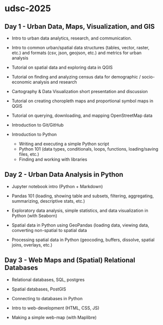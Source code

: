 # udsc-2025

## Day 1 - Urban Data, Maps, Visualization, and GIS

- Intro to urban data analytics, research, and communication.

- Intro to common urban/spatial data structures (tables, vector, raster, etc.) and formats (csv, json, geojson, etc.) and metrics for urban analysis

- Tutorial on spatial data and exploring data in QGIS

- Tutorial on finding and analyzing census data for demographic / socio-economic analysis and research
    
- Cartography & Data Visualization short presentation and discussion

- Tutorial on creating choropleth maps and proportional symbol maps in QGIS

- Tutorial on querying, downloading, and mapping OpenStreetMap data

- Introduction to Git/GitHub

- Introduction to Python 
    - Writing and executing a simple Python script
    - Python 101 (data types, conditionals, loops, functions, loading/saving files, etc.)
    - Finding and working with libraries


## Day 2 - Urban Data Analysis in Python

- Jupyter notebook intro (Python + Markdown)

- Pandas 101 (loading, showing table and subsets, filtering, aggregating, summarizing, descriptive stats, etc.)

- Exploratory data analysis, simple statistics, and data visualization in Python (with Seaborn)

- Spatial data in Python using GeoPandas (loading data, viewing data, converting non-spatial to spatial data

- Processing spatial data in Python (geocoding, buffers, dissolve, spatial joins, overlays, etc.)


## Day 3 - Web Maps and (Spatial) Relational Databases

- Relational databases, SQL, postgres
  
- Spatial databases, PostGIS

- Connecting to databases in Python

- Intro to web-development (HTML, CSS, JS)

- Making a simple web-map (with Maplibre)
